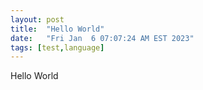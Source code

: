 ```yaml
---
layout: post
title:  "Hello World"
date:   "Fri Jan  6 07:07:24 AM EST 2023"
tags: [test,language]
---
```

Hello World
